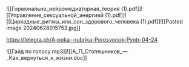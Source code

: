 ![[Гормонально_нейромедиаторная_теория (1).pdf]]![[Управление_сексуальной_энергией (1).pdf]]![[Циркадные_ритмы_или_сон_здорового_человека (1).pdf]]![[Pasted image 20240628015753.jpg]]

https://telegra.ph/A-poka--rubrika-Porosyonok-Pyotr-04-24

![[Гайд по голосу.mp3]]![[А_П_Столешников_—_Как_вернуться_к_жизни.doc]]